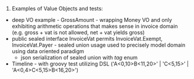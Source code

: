 1. Examples of Value Objects and tests:
* deep VO example - GrossAmount - wrapping Money VO and only exhibiting arithmetic operations that makes sense in invoice domain (e.g. gross + vat is not allowed, net + vat yields gross)
* public sealed interface InvoiceVat permits InvoiceVat.Exempt, InvoiceVat.Payer - sealed union usage used to precisely model domain using data oriented paradigm
  * json serialization of sealed union with _tag_ enum
* Timeline - with groovy test utilizing DSL ('A<0,10>B<11,20>' | 'C<5,15>' | 'A<0,4>C<5,15>B<16,20>')
